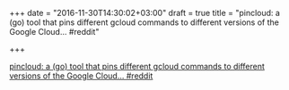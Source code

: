 +++
date = "2016-11-30T14:30:02+03:00"
draft = true
title = "pincloud: a (go) tool that pins different gcloud commands to different versions of the Google Cloud…  #reddit"

+++

<p><a href="https://t.co/cUTzl3c7CL">pincloud: a (go) tool that pins different gcloud commands to different versions of the Google Cloud…  #reddit</a></p>
